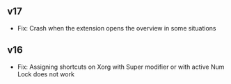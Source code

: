 ## v17

- Fix: Crash when the extension opens the overview in some situations

## v16

- Fix: Assigning shortcuts on Xorg with <kdb>Super</kdb> modifier or with active <kdb>Num Lock</kdb> does not work